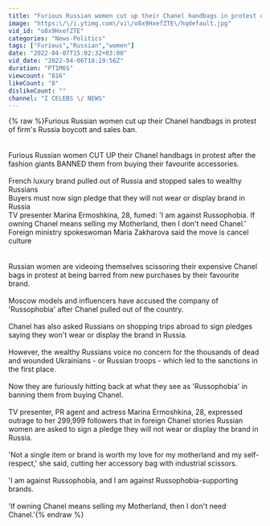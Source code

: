 ```yaml
---
title: "Furious Russian women cut up their Chanel handbags in protest of firm's Russia boycott ."
image: "https:\/\/i.ytimg.com\/vi\/o8x9HxefZTE\/hqdefault.jpg"
vid_id: "o8x9HxefZTE"
categories: "News-Politics"
tags: ["Furious","Russian","women"]
date: "2022-04-07T15:02:32+03:00"
vid_date: "2022-04-06T18:19:56Z"
duration: "PT1M6S"
viewcount: "816"
likeCount: "8"
dislikeCount: ""
channel: "I CELEBS \/ NEWS"
---
```

{% raw %}Furious Russian women cut up their Chanel handbags in protest of firm's Russia boycott and sales ban.<br /><br /><br />Furious Russian women CUT UP their Chanel handbags in protest after the fashion giants BANNED them from buying their favourite accessories.<br /><br />French luxury brand pulled out of Russia and stopped sales to wealthy Russians<br />Buyers must now sign pledge that they will not wear or display brand in Russia<br />TV presenter Marina Ermoshkina, 28, fumed: 'I am against Russophobia. If owning Chanel means selling my Motherland, then I don't need Chanel.'<br />Foreign ministry spokeswoman Maria Zakharova said the move is cancel culture<br /><br /><br />Russian women are videoing themselves scissoring their expensive Chanel bags in protest at being barred from new purchases by their favourite brand.<br /><br />Moscow models and influencers have accused the company of 'Russophobia' after Chanel pulled out of the country.<br /><br />Chanel has also asked Russians on shopping trips abroad to sign pledges saying they won't wear or display the brand in Russia.<br /><br />However, the wealthy Russians voice no concern for the thousands of dead and wounded Ukrainians - or Russian troops - which led to the sanctions in the first place. <br /><br />Now they are furiously hitting back at what they see as 'Russophobia' in banning them from buying Chanel.<br /><br />TV presenter, PR agent and actress Marina Ermoshkina, 28, expressed outrage to her 299,999 followers that in foreign Chanel stories Russian women are asked to sign a pledge they will not wear or display the brand in Russia.<br /><br />'Not a single item or brand is worth my love for my motherland and my self-respect,' she said, cutting her accessory bag with industrial scissors.<br /><br />'I am against Russophobia, and I am against Russophobia-supporting brands.<br /><br />'If owning Chanel means selling my Motherland, then I don't need Chanel.'{% endraw %}
